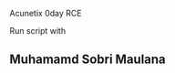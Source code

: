 Acunetix 0day RCE


Run script with <localport> <backconnect-ip>

Muhamamd Sobri Maulana 
------------------------